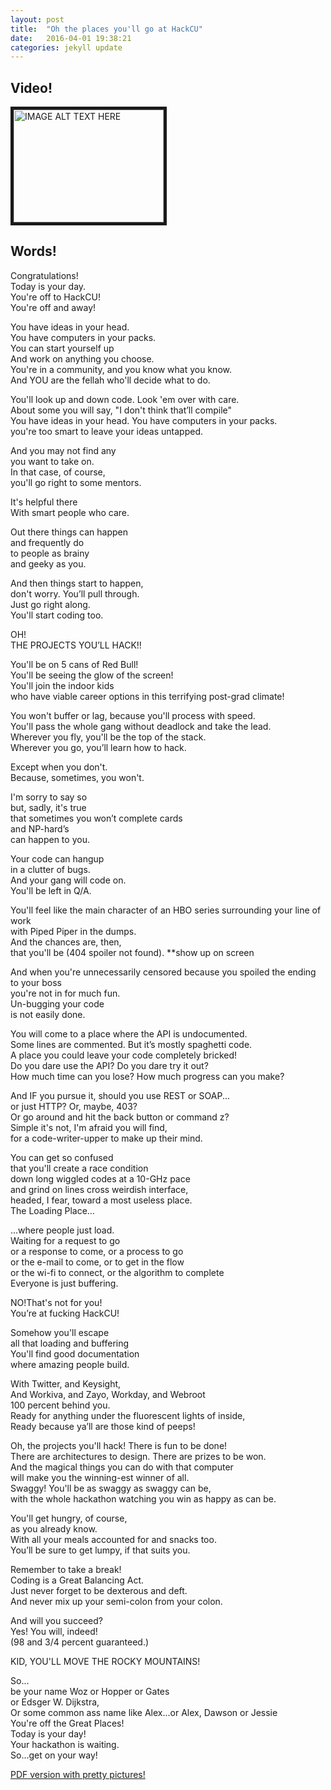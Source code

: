 ```yaml
---
layout: post
title:  "Oh the places you'll go at HackCU"
date:   2016-04-01 19:38:21
categories: jekyll update
---
```



## Video!
<a href="https://www.youtube.com/watch?v=OvHkJIFx6aA&feature=youtu.be" target="_blank"><img src="http://img.youtube.com/vi/OvHkJIFx6aA/0.jpg"
alt="IMAGE ALT TEXT HERE" width="240" height="180" border="5"/></a>


## Words!

Congratulations!  
Today is your day.  
You're off to HackCU!  
You're off and away!  


You have ideas in your head.  
You have computers in your packs.  
You can start yourself up  
And work on anything you choose.  
You're in a community, and you know what you know.  
And YOU are the fellah who'll decide what to do.  


You'll look up and down code. Look 'em over with care.  
About some you will say, "I don't think that’ll compile"  
You have ideas in your head. You have computers in your packs.  
you're too smart to leave your ideas untapped.  


And you may not find any  
you want to take on.  
In that case, of course,  
you'll go right to some mentors.  


It's helpful there  
With smart people who care.  


Out there things can happen  
and frequently do  
to people as brainy  
and geeky as you.  


And then things start to happen,  
don't worry. You’ll pull through.  
Just go right along.  
You'll start coding too.  


OH!  
THE PROJECTS YOU’LL HACK!!  


You'll be on 5 cans of Red Bull!  
You'll be seeing the glow of the screen!  
You'll join the indoor kids  
who have viable career options in this terrifying post-grad climate!  


You won't buffer or lag, because you'll process with speed.  
You'll pass the whole gang without deadlock and take the lead.  
Wherever you fly, you'll be the top of the stack.  
Wherever you go, you’ll learn how to hack.  


Except when you don't.  
Because, sometimes, you won't.  


I'm sorry to say so  
but, sadly, it's true  
that sometimes you won’t complete cards  
and NP-hard’s  
can happen to you.  


Your code can hangup  
in a clutter of bugs.  
And your gang will code on.  
You'll be left in Q/A.  


You'll feel like the main character of an HBO series surrounding your line of work  
with Piped Piper in the dumps.  
And the chances are, then,  
that you'll be (404 spoiler not found). **show up on screen  


And when you're unnecessarily censored because you spoiled the ending to your boss  
you're not in for much fun.  
Un-bugging your code  
is not easily done.  


You will come to a place where the API is undocumented.  
Some lines are commented. But it’s mostly spaghetti code.  
A place you could leave your code completely bricked!  
Do you dare use the API? Do you dare try it out?  
How much time can you lose? How much progress can you make?  


And IF you pursue it, should you use REST or SOAP...  
or just HTTP? Or, maybe, 403?  
Or go around and hit the back button or command z?  
Simple it's not, I'm afraid you will find,  
for a code-writer-upper to make up their mind.  


You can get so confused  
that you'll create a race condition  
down long wiggled codes at a 10-GHz pace  
and grind on lines cross weirdish interface,  
headed, I fear, toward a most useless place.  
The Loading Place…  


...where people just load.  
Waiting for a request to go  
or a response to come, or a process to go  
or the e-mail to come, or to get in the flow  
or the wi-fi to connect, or the algorithm to complete  
Everyone is just buffering.  


NO!That's not for you!  
You’re at fucking HackCU!  


Somehow you'll escape  
all that loading and buffering  
You'll find good documentation  
where amazing people build.  


With Twitter, and Keysight,  
And Workiva, and Zayo, Workday, and Webroot  
100 percent behind you.  
Ready for anything under the fluorescent lights of inside,  
Ready because ya’ll are those kind of peeps!  


Oh, the projects you'll hack! There is fun to be done!  
There are architectures to design. There are prizes to be won.  
And the magical things you can do with that computer  
will make you the winning-est winner of all.  
Swaggy! You'll be as swaggy as swaggy can be,  
with the whole hackathon watching you win as happy as can be.  


You'll get hungry, of course,  
as you already know.  
With all your meals accounted for and snacks too.  
You’ll be sure to get lumpy, if that suits you.  


Remember to take a break!  
Coding is a Great Balancing Act.  
Just never forget to be dexterous and deft.  
And never mix up your semi-colon from your colon.  


And will you succeed?  
Yes! You will, indeed!  
(98 and 3/4 percent guaranteed.)  

KID, YOU'LL MOVE THE ROCKY MOUNTAINS!  

So...  
be your name Woz or Hopper or Gates  
or Edsger W. Dijkstra,  
Or some common ass name like Alex...or Alex, Dawson or Jessie  
You're off the Great Places!  
Today is your day!  
Your hackathon is waiting.  
So...get on your way!  


[PDF version with pretty pictures!](https://speakerdeck.com/zandrr/hackcu-oh-the-places-youll-go)

